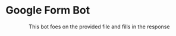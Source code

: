 # Google Form Bot

<p align="center">This bot foes on the provided file and fills in the response</p>
